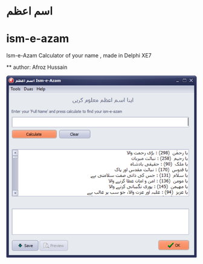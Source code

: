اسم اعظم
=========

# ism-e-azam
Ism-e-Azam Calculator of your name , made in Delphi XE7

** author: Afroz Hussain

![screen](screenshot.png)
